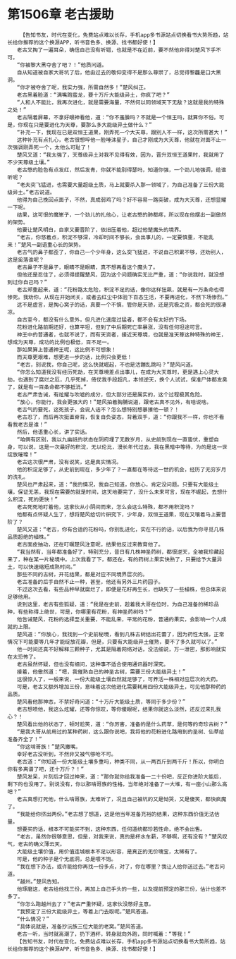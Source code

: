 # 第1506章 老古援助
        【告知书友，时代在变化，免费站点难以长存，手机app多书源站点切换看书大势所趋，站长给你推荐的这个换源APP，听书音色多、换源、找书都好使！】
       老古又掏了一遍耳朵，确信自己没有听错，也就是不在近前，要不然他非得对楚风下手不可。
       “你被黎大黑夺舍了吧？！”他质问道。
       自从知道被自家大哥坑了后，他由过去的敬仰变得不是那么尊崇了，总觉得黎龘是口大黑洞。
       “你才被夺舍了呢，我实力强，所需自然多！”楚风纠正。
       老古黑着脸道：“满嘴跑蛮龙，要十万斤大能级异土，你疯了吧？”
       “人和人不能比，我再次进化，就是需要海量，不然何以同领域天下无敌？这就是我的特殊之处！”
       老古隔着屏幕，不拿好眼神看他，道：“你不羞臊吗？不就是一个恒王吗，就算你不俗。可是，你现在只是要进化为天尊，要那么多大能级异土做什么？”
       “补充一下，我现在已是双恒王道果，刚弄死一个大天尊，跟别人不一样，这次所需甚大！”
       这种补充有点扎心，老古很想啐他一脸唾沫星子，自己才刚成为大天尊，他就在对面不止一次强调刚弄死一个，太他么可耻了！
       楚风又道：“我太强了，天尊级异土对我不见得有效，因为，晋升双恒王道果时，我就用了不少天尊级土壤。”
       老古憋的脸色有点发红，然后发青，你就不能别得瑟吗，知道你强，一个劲儿地强调，给谁听呢？
       “老夫突飞猛进，也需要大量超级土质，马上就要杀入那一领域了，为自己准备了三份大能级异土。”老古说道。
       他得为自己挽回点面子，不然，真成弱鸡了吗？好不容易一路突破，成为大天尊，还想显耀一下呢。
       结果，这可恨的魔崽子，一个劲儿的扎他心，让老古憋的肺都疼，所以现在他摆出一副傲然的架势。
       他要让楚风明白，自家又要晋阶了，依旧压着他，超过他楚魔头的境界。
       “老古，你悠着点，积淀不够深，冷却时间不够长，会出事儿的，一定要慎重，不能乱来！”楚风一副语重心长的架势。
       老古气的鼻子都歪了，你自己一个少年身，这么突飞猛进，不说自己积累不够，还劝别人，这是奚落谁呢？
       老古鼻子不是鼻子，眼睛不是眼睛，真不想再看这个魔头了。
       但他还是忍住了，必须得提醒楚风，因为这个问题确实无比严重，道：“你说我时，就没想到过你自己吗？”
       老古郑重起来，道：“花粉路太危险，积淀不足的话，像你这样狂飙，就是有一万条命也得惨死。我劝你，从现在开始闭关，或者去红尘中体验下百态生活，不要再进化，不然下场惨烈。”
       这不是虚言，是掏心窝子的话，真要一个不慎，管你是天骄，还是究极之资，都会死的很凄凉。
       自古至今，都没有什么意外，但凡进化速度过猛者，都不会有太好的下场。
       花粉进化路前期还好，也算平坦，但到了中后期死亡率暴涨，没有任何坦途可言。
       神王中的普通者，也就不说了，而有天资者，接近天尊境，也就是准天尊这种特殊的神王，想成为天尊，成功的比例也极低，百不足一。
       那如果算上普通神王呢，这比例不可想象！
       而天尊更艰难，想更进一步的话，比例只会更低！
       “老古，别说我，你自己呢，这么快就崛起，不也是活蹦乱跳吗？”楚风问道。
       “你怎么知道我没有经历死劫，在天尊境差点出事儿，在成为大天尊时，更是遇上心灵大劫，也遇到了腐烂之厄，几乎死掉，倚仗我手段超凡，本领逆天，换个人试试，保准尸体都发臭了，就是有一百条命都不够抵消。”
       老古严肃告诫，有炫耀与吹嘘的成分，但大部分还是属实的，这个过程极其危险。
       “放心，你能行，我会更强大的！”楚风拍着胸脯说道，跟老古真不见外，有啥说啥。
       老古气的要死，这死孩子，会说人话不？怎么想特别想暴揍他一顿？！
       老古忍了，而后再次挺直脊背，恢复自负姿态，背着双手，道：“你跟我不一样，你也不看看我老古是谁！”
       然后，他语重心长，讲了实话。
       “咱俩有区别，我以九幽祇的状态在阴府埋了无数岁月，从史前到现在一直蛰伏，重塑自身，可以说，这是一次最好的积淀，无以伦比，漫长年代过去，我在黑暗中等待，为的是这一世绽放璀璨！”
       老古这次很严肃，没有说笑，这是真实情况。
       他的积淀足够了，从史前到现在，多少年了？一直都在等待这一世的机会，经历了无穷岁月的洗礼。
       楚风也严肃起来，道：“我的情况，我自己知道，你放心，肯定没问题。只要有大能级土壤，保证无恙，我现在需要的就是时间，这天地要完了，没什么未来可言，现在不崛起，去想什么积淀，死的更快！”
       老古死死地盯着他，这家伙从小阴间而来，怎么会这么特殊，都不用积淀吗？
       他都有点怀疑人生了，想将楚风给切片研究下，少年身，双恒王道果，现在又嚷着马上要晋阶了？
       楚风又道：“老古，你有合适的花粉吗，你别乱进化，实在不行的话，以后我为你寻觅几株品质超绝的植株。”
       老古面皮抽动，还在叮嘱楚风注意呢，结果他反过来教育他了。
       “我当然有，当年都准备好了，特别充分，昔日有几株神圣药树，都很逆天，全被我珍藏起来了，种在某一片秘境中。上次我看了下，都还在，有的药树上果实快熟了，只要给予大量异土，可以快速缩短成熟时间。”
       那些不同的古树，开花结果，都是对应不同境界层次的。
       老古准备的后手自然不止一种，甚至，他还有另外三片药园子。
       不过这次去看，有些品种早就腐烂了，即便是花籽再生长，也缺失了一些植株，但总体来说足够他用。
       说到这里，老古有些狐疑，道：“我是在史前，趁着我大哥在位时，为自己准备的稀珍品种，有些称得上绝世，可是，你哪里有花粉，有神圣药树吗？”
       他告诫楚风，花粉的选择至关重要，不能乱来，平常的花粉，普通的果实，会影响一个人成就的上限。
       楚风道：“你放心，我找到一个史前秘境，看到几株古树结出花蕾了，因为药性太强，正常情况下可能要等几年才能绽放花瓣，但是，只要有大能级异土催熟，要不了多久就可以了。”
       他一时间还真不好解释三颗种子，尤其是隔着网络对话，没法细说，万一泄密，那影响就实在太恐怖了。
       老古虽然怀疑，但也没有细问，这种事不适合使用通讯器时深究。
       接着，他傲然道：“嗯，我催熟自己的神圣古树，需要三份大能级异土！”
       这很惊人了，一般来说，一份大能级土壤自然就足够了，可养活一株相对应层次的大药。
       可是，老古又额外增加三份，意味着这次他进化需要耗用四份大能级异土，可见他那种药的品质。
       楚风看他那神态，不禁好奇问道：“十万斤大能级土质，等同于多少份？”
       老古想喷他，我这么炫耀，还等你惊叹，等你傻眼呢，结果你就这么淡然，还反过来扎我心？！
       楚风看出他的状态了，顿时尬笑，道：“你厉害，准备的是什么药草，是何等的奇珍古树？”
       “是我大哥从前用过的某种药树，这么跟你说吧，我将他的花粉进化路用到的圣树、仙草给准备齐全了！”
       “你这啃哥族！”楚风撇嘴。
       幸好老古没听到，不然非又被气够呛不可。
       老古道：“你知道一份大能级土壤多重吗，种类不同，从一两百斤到两千斤！所以，你明白你有多离谱了吧，还十万斤？！”
       楚风发呆，片刻后才回过神来，道：“那你就你给我准备一二十份吧，反正你进阶大能后，剩下的也没用了。别说没有，你以那啃哥族的性格，当年绝对准备了一大堆，有一座小山那么高吧？”
       老古真想打死他，什么啃哥族，太难听了，况且自己被坑的又是恸哭，又是傻笑，都快疯魔了。
       “我能给你挤出两份。”老古想了想道，这是他当年准备充裕的结果，这种东西价值无法估量。
       想要买的话，根本不可能买不到，这种东西，任何道统都珍若性命，绝不会出售。
       “老古，虽然你很够意思，但是，对我来说，真的是杯水车薪，不够啊，还有没有？”楚风叹气，老古的确义薄云天。
       大能级土壤价值，用价值连城根本不足以形容，是真正的无价瑰宝，太稀有了。
       可是，他的种子是个无底洞，总是喂不饱。
       “我在想下办法，或许能给你再找一份多点，对了，你在哪里？我让人给你送过去。”老古问道。
       “越州。”楚风告知。
       他琢磨这，老古给他找三份，再加上自己手头的一些，以及提前预定的那三份，估计也差不多了。
       “你怎么跑越州去了？”老古严重怀疑，这家伙没憋好主意。
       “我预定了三份大能级异土，等着上门去取呢。”楚风答道。
       “什么情况？”
       “具体说就是，准备抄沅族三位大能的老窝。”楚风答道。
       老古一听，当时就高潮了，扔下酒杯，转身就向外跑，同时喊着：“等我！”
       【告知书友，时代在变化，免费站点难以长存，手机app多书源站点切换看书大势所趋，站长给你推荐的这个换源APP，听书音色多、换源、找书都好使！】